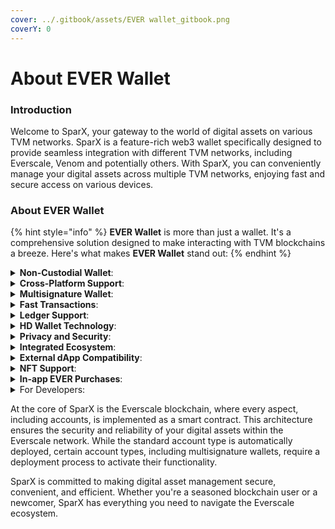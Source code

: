 ```yaml
---
cover: ../.gitbook/assets/EVER wallet_gitbook.png
coverY: 0
---
```


# About EVER Wallet

### **Introduction**

Welcome to SparX, your gateway to the world of digital assets on various TVM networks. SparX is a feature-rich web3 wallet specifically designed to provide seamless integration with different TVM networks, including Everscale, Venom and potentially others. With SparX, you can conveniently manage your digital assets across multiple TVM networks, enjoying fast and secure access on various devices.

### **About EVER Wallet**

{% hint style="info" %}
**EVER Wallet** is more than just a wallet. It's a comprehensive solution designed to make interacting with TVM blockchains a breeze. Here's what makes **EVER Wallet** stand out:
{% endhint %}

<details>

<summary><strong>Non-Custodial Wallet</strong>: </summary>

**EVER Wallet** gives you full control and ownership of your digital assets, ensuring your privacy and security.

</details>

<details>

<summary><strong>Cross-Platform Support</strong>:</summary>

**EVER Wallet** is available on all major platforms, including iOS and Android, and also as a browser extension for Chrome and Mozilla, ensuring your assets are always within reach.

</details>

<details>

<summary><strong>Multisignature Wallet</strong>: </summary>

**EVER Wallet** supports multiple private keys for transaction signatures, adding an extra layer of security to your assets.

</details>

<details>

<summary><strong>Fast Transactions</strong>: </summary>

**EVER Wallet** is built for speed. Transactions on SparX take just a few seconds, making your digital asset transactions quick and hassle-free.

</details>

<details>

<summary><strong>Ledger Support</strong>:</summary>

For those who prefer cold storage, **EVER Wallet** supports Ledger devices, allowing you to store your EVERs and TIP 3.1 tokens securely.

</details>

<details>

<summary><strong>HD Wallet Technology</strong>:</summary>

Leveraging Hierarchical Deterministic (HD) Wallet technology, **EVER Wallet** allows a single seed to generate an infinite number of public keys and wallets.

</details>

<details>

<summary><strong>Privacy and Security</strong>: </summary>

With **EVER Wallet**, only you can access your wallet. We prioritize your privacy and do not collect any personal information.

</details>

<details>

<summary><strong>Integrated Ecosystem</strong>: </summary>

**EVER Wallet** connects seamlessly with all products in the Everscale ecosystem, including OctusBridge, FlatQube and more.

</details>

<details>

<summary><strong>External dApp Compatibility</strong>: </summary>

**EVER Wallet**'s mobile app browser supports various DeFi products, broadening your opportunities within the decentralized finance landscape.

</details>

<details>

<summary><strong>NFT Support</strong>: </summary>

**EVER Wallet** supports Non-Fungible Tokens (NFTs), enabling you to store and manage your digital art, collectibles, and more.

</details>

<details>

<summary><strong>In-app EVER Purchases</strong>: </summary>

Soon, you'll be able to purchase EVER directly within the **EVER Wallet** app using your bank card.

</details>

<details>

<summary>For Developers: </summary>

**EVER Wallet** includes an inpage provider, offering a web3-like interface for Everscale. This allows developers to interact with a variety of methods, such as `packing/unpacking cells`, `decoding transactions/events/messages`, `executing messages locally`, `sending internal/external messages`, `subscribing to contract states/transactions`, and more. For a deeper dive into these developer tools, check out our [**GitHub repository**](https://github.com/).

</details>

At the core of SparX is the Everscale blockchain, where every aspect, including accounts, is implemented as a smart contract. This architecture ensures the security and reliability of your digital assets within the Everscale network. While the standard account type is automatically deployed, certain account types, including multisignature wallets, require a deployment process to activate their functionality.

SparX is committed to making digital asset management secure, convenient, and efficient. Whether you're a seasoned blockchain user or a newcomer, SparX has everything you need to navigate the Everscale ecosystem.

